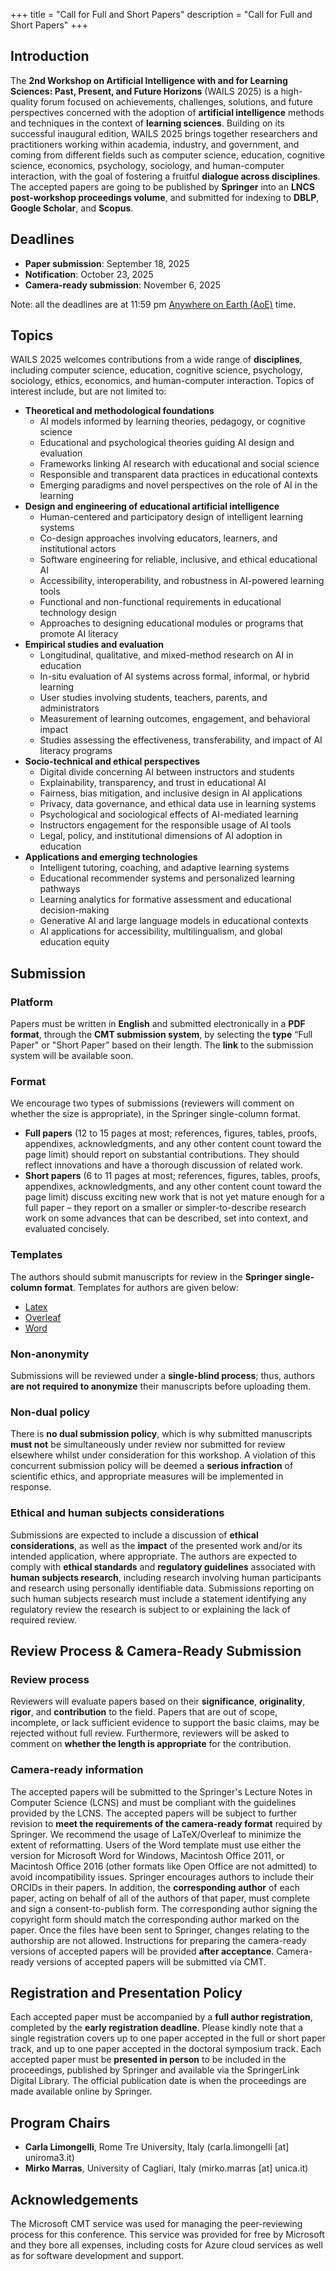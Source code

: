 +++
title = "Call for Full and Short Papers"
description = "Call for Full and Short Papers"
+++

## Introduction
The **2nd Workshop on Artificial Intelligence with and for Learning Sciences: Past, Present, and Future Horizons** 
(WAILS 2025) is a high-quality forum focused on achievements, challenges, solutions, and future perspectives concerned 
with the adoption of **artificial intelligence** methods and techniques in the context of **learning sciences**. Building on its 
successful inaugural edition, WAILS 2025 brings together researchers and practitioners working within academia, industry, and 
government, and coming from different fields such as computer science, education, cognitive science, economics, psychology, sociology, 
and human-computer interaction, with the goal of fostering a fruitful **dialogue across disciplines**. The accepted papers are going to be published by **Springer** into an **LNCS post-workshop proceedings volume**, and submitted for indexing to **DBLP**, **Google Scholar**, and **Scopus**. 

## Deadlines
- **Paper submission**: September 18, 2025
- **Notification**: October 23, 2025
- **Camera-ready submission**: November 6, 2025

Note: all the deadlines are at 11:59 pm [Anywhere on Earth (AoE)](https://time.is/Anywhere_on_Earth) time.

## Topics

WAILS 2025 welcomes contributions from a wide range of **disciplines**, including computer science, education, cognitive science, 
psychology, sociology, ethics, economics, and human-computer interaction. Topics of interest include, but are not limited to:

- **Theoretical and methodological foundations**
    - AI models informed by learning theories, pedagogy, or cognitive science
    - Educational and psychological theories guiding AI design and evaluation
    - Frameworks linking AI research with educational and social science 
    - Responsible and transparent data practices in educational contexts
    - Emerging paradigms and novel perspectives on the role of AI in the learning
- **Design and engineering of educational artificial intelligence**
    - Human-centered and participatory design of intelligent learning systems
    - Co-design approaches involving educators, learners, and institutional actors
    - Software engineering for reliable, inclusive, and ethical educational AI
    - Accessibility, interoperability, and robustness in AI-powered learning tools
    - Functional and non-functional requirements in educational technology design
    - Approaches to designing educational modules or programs that promote AI literacy
- **Empirical studies and evaluation**
    - Longitudinal, qualitative, and mixed-method research on AI in education
    - In-situ evaluation of AI systems across formal, informal, or hybrid learning
    - User studies involving students, teachers, parents, and administrators
    - Measurement of learning outcomes, engagement, and behavioral impact
    - Studies assessing the effectiveness, transferability, and impact of AI literacy programs
- **Socio-technical and ethical perspectives**
    - Digital divide concerning AI between instructors and students 
    - Explainability, transparency, and trust in educational AI
    - Fairness, bias mitigation, and inclusive design in AI applications
    - Privacy, data governance, and ethical data use in learning systems
    - Psychological and sociological effects of AI-mediated learning
    - Instructors engagement for the responsible usage of AI tools
    - Legal, policy, and institutional dimensions of AI adoption in education
- **Applications and emerging technologies**
    - Intelligent tutoring, coaching, and adaptive learning systems
    - Educational recommender systems and personalized learning pathways
    - Learning analytics for formative assessment and educational decision-making
    - Generative AI and large language models in educational contexts
    - AI applications for accessibility, multilingualism, and global education equity

## Submission 

### Platform

Papers must be written in **English** and submitted electronically in a **PDF format**, through the **CMT submission system**, by selecting the **type** “Full Paper" or "Short Paper” based on their length. The **link** to the submission system will be available soon. 

### Format

We encourage two types of submissions (reviewers will comment on whether the size is appropriate), in the Springer single-column format.
- **Full papers** (12 to 15 pages at most; references, figures, tables, proofs, appendixes, acknowledgments, and any other content count toward the page limit) should report on substantial contributions. They should reflect innovations and have a thorough discussion of related work. 
- **Short papers** (6 to 11 pages at most; references, figures, tables, proofs, appendixes, acknowledgments, and any other content count toward the page limit) discuss exciting new work that is not yet mature enough for a full paper – they report on a smaller or simpler-to-describe research work on some advances that can be described, set into context, and evaluated concisely.

### Templates

The authors should submit manuscripts for review in the **Springer single-column format**. Templates for authors are given below:
- [Latex](https://resource-cms.springernature.com/springer-cms/rest/v1/content/19238648/data/v8)
- [Overleaf](https://www.overleaf.com/latex/templates/springer-lecture-notes-in-computer-science/kzwwpvhwnvfj)
- [Word](https://urldefense.com/v3/__https://resource-cms.springernature.com/springer-cms/rest/v1/content/19238706/data/v5__;!!D9dNQwwGXtA!QassVui7ZN89lpQ-D7Y0u8JlGG89njKTrifZIdMWKXRkLszHuZKIFGLnmedhPj65oYOndDs5axD7BB3Xo9PVerEJD_woooW5_A$)

### Non-anonymity

Submissions will be reviewed under a **single-blind process**; thus, authors **are not required to anonymize** their manuscripts 
before uploading them.

### Non-dual policy 

There is **no dual submission policy**, which is why submitted manuscripts **must not** be simultaneously under review nor submitted for 
review elsewhere whilst under consideration for this workshop. A violation of this concurrent submission policy will be deemed a **serious 
infraction** of scientific ethics, and appropriate measures will be implemented in response.

### Ethical and human subjects considerations 

Submissions are expected to include a discussion of **ethical considerations**, as well as the **impact** of the presented work and/or its 
intended application, where appropriate. The authors are expected to comply with **ethical standards** and **regulatory guidelines** 
associated with **human subjects research**, including research involving human participants and research using personally identifiable data. 
Submissions reporting on such human subjects research must include a statement identifying any regulatory review the research is subject to or explaining the lack of required review.

## Review Process & Camera-Ready Submission 

### Review process

Reviewers will evaluate papers based on their **significance**, **originality**, **rigor**, and **contribution** to the field. 
Papers that are out of scope, incomplete, or lack sufficient evidence to support the basic claims, may be rejected without full review. 
Furthermore, reviewers will be asked to comment on **whether the length is appropriate** for the contribution. 

### Camera-ready information

The accepted papers will be submitted to the Springer's Lecture Notes in Computer Science (LCNS) and must be compliant with 
the guidelines provided by the LCNS. The accepted papers will be subject to further revision to **meet the requirements of the camera-ready 
format** required by Springer. We recommend the usage of LaTeX/Overleaf to minimize the extent of reformatting. Users of the Word template must use either the version 
for Microsoft Word for Windows, Macintosh Office 2011, or Macintosh Office 2016 (other formats like Open Office are not admitted) 
to avoid incompatibility issues. Springer encourages authors to include their ORCIDs in their papers. In addition, the **corresponding author** of 
each paper, acting on behalf of all of the authors of that paper, must complete and sign a consent-to-publish form. The corresponding author 
signing the copyright form should match the corresponding author marked on the paper. Once the files have been sent to Springer, changes 
relating to the authorship are not allowed. Instructions for preparing the camera-ready versions of accepted papers will be provided **after 
acceptance**. Camera-ready versions of accepted papers will be submitted via CMT. 

## Registration and Presentation Policy 

Each accepted paper must be accompanied by a **full author registration**, completed by the **early registration deadline**. 
Please kindly note that a single registration covers up to one paper accepted in the full or short paper track, and up to one paper accepted 
in the doctoral symposium track. Each accepted paper must be **presented in person** to be included in the 
proceedings, published by Springer and available via the SpringerLink Digital Library. The official publication date is when the 
proceedings are made available online by Springer. 

## Program Chairs 
- **Carla Limongelli**, Rome Tre University, Italy (carla.limongelli [at] uniroma3.it)
- **Mirko Marras**, University of Cagliari, Italy (mirko.marras [at] unica.it)

## Acknowledgements
The Microsoft CMT service was used for managing the peer-reviewing process for this conference. This service was provided for free by
Microsoft and they bore all expenses, including costs for Azure cloud services as well as for software development and support.
